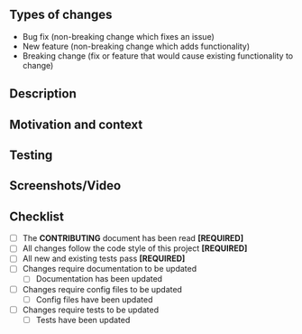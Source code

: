 <!-- Provide a descriptive summary of your changes in the title above -->

## Types of changes
<!-- Remove lines that don't apply -->
- Bug fix (non-breaking change which fixes an issue)
- New feature (non-breaking change which adds functionality)
- Breaking change (fix or feature that would cause existing functionality to change)

## Description
<!-- Describe your changes in detail -->

## Motivation and context
<!-- Why is this change required? -->
<!-- What problem does it solve? -->
<!-- Link to relevant issue(s) -->

## Testing
<!-- What's your testing environment? -->
<!-- What tests have you run? -->
<!-- How does your changes affect other areas of the codebase? -->

<!-- Only if relevant -->
## Screenshots/Video

## Checklist
<!-- Please go over all the following points -->
<!-- Replace [ ] with [X] when fulfilled -->
<!-- All [REQUIRED] requisites need to be fulfilled -->
- [ ] The **CONTRIBUTING** document has been read **[REQUIRED]**
- [ ] All changes follow the code style of this project **[REQUIRED]**
- [ ] All new and existing tests pass **[REQUIRED]**
- [ ] Changes require documentation to be updated
    - [ ] Documentation has been updated
- [ ] Changes require config files to be updated
    - [ ] Config files have been updated
- [ ] Changes require tests to be updated
    - [ ] Tests have been updated

